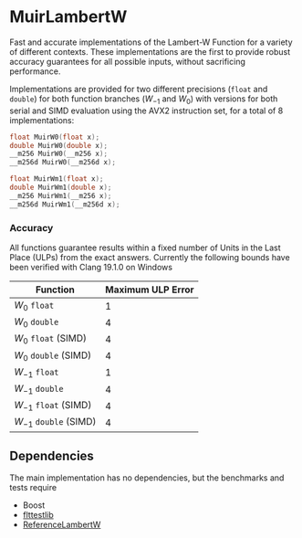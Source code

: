 # MuirLambertW

Fast and accurate implementations of the Lambert-W Function for a variety of different contexts. These implementations are the first to provide robust accuracy guarantees for all possible inputs, without sacrificing performance.

Implementations are provided for two different precisions (`float` and `double`) for both function branches ($W_{-1}$ and $W_{0}$) with versions for both serial and SIMD evaluation using the AVX2 instruction set, for a total of 8 implementations:

```C++
float MuirW0(float x);
double MuirW0(double x);
__m256 MuirW0(__m256 x);
__m256d MuirW0(__m256d x);

float MuirWm1(float x);
double MuirWm1(double x);
__m256 MuirWm1(__m256 x);
__m256d MuirWm1(__m256d x);
```

### Accuracy
All functions guarantee results within a fixed number of Units in the Last Place (ULPs) from the exact answers. Currently the following bounds have been verified with Clang 19.1.0 on Windows

| Function                 | Maximum ULP Error |
| ------------------------ | ----------------- |
| $W_0$ `float`            | 1                 |
| $W_0$ `double`           | 4                 |
| $W_0$ `float` (SIMD)     | 4                 |
| $W_0$ `double` (SIMD)    | 4                 |
| $W_{-1}$ `float`         | 1                 |
| $W_{-1}$ `double`        | 4                 |
| $W_{-1}$ `float` (SIMD)  | 4                 |
| $W_{-1}$ `double` (SIMD) | 4                 |

## Dependencies
The main implementation has no dependencies, but the benchmarks and tests require
- Boost
- [flttestlib](https://github.com/MattyMuir/flttestlib)
- [ReferenceLambertW](https://github.com/MattyMuir/ReferenceLambertW)